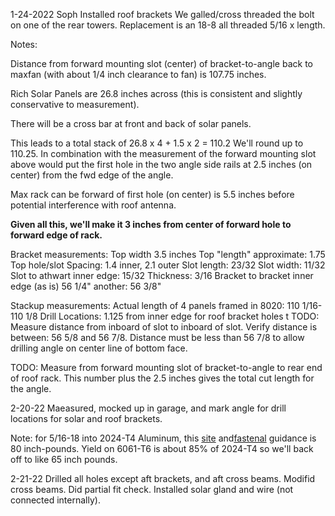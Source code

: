1-24-2022
Soph Installed roof brackets
We galled/cross threaded the bolt on one of the rear towers.  Replacement is an 18-8 all threaded 5/16 x length.

Notes:

Distance from forward mounting slot (center) of bracket-to-angle back to maxfan (with about 1/4 inch clearance to fan) is 107.75 inches.

Rich Solar Panels are 26.8 inches across (this is consistent and slightly conservative to measurement).

There will be a cross bar at front and back of solar panels.

This leads to a total stack of 26.8 x 4 + 1.5 x 2 = 110.2  We'll round up to 110.25.  In combination with the measurement of the forward mounting slot above would put the first hole in the two angle side rails at 2.5 inches (on center) from the fwd edge of the angle.   

Max rack can be forward of first hole (on center) is 5.5 inches before potential interference with roof antenna.

**Given all this, we'll make it 3 inches from center of forward hole to forward edge of rack.**


Bracket measurements:
Top width 3.5 inches
Top "length" approximate: 1.75
Top hole/slot Spacing:  1.4 inner, 2.1 outer
Slot length: 23/32
Slot width: 11/32
Slot to athwart inner edge: 15/32
Thickness: 3/16
Bracket to bracket inner edge (as is) 56 1/4" another: 56 3/8"

Stackup measurements:
Actual length of 4 panels framed in 8020: 110 1/16-110 1/8
Drill Locations:
1.125 from inner edge for roof bracket holes
t
TODO:
Measure distance from inboard of slot to inboard of slot.  Verify distance is between: 56 5/8 and 56 7/8.  Distance must be less than 56 7/8 to allow drilling angle on center line of bottom face.

TODO:
Measure from forward mounting slot of bracket-to-angle to rear end of roof rack.  This number plus the 2.5 inches gives the total cut length for the angle.

2-20-22
Maeasured, mocked up in garage, and mark angle for drill locations for solar and roof brackets.

Note: for 5/16-18 into 2024-T4 Aluminum, this [site](https://www.torqueproductscanada.ca/torque_specs.html) and[fastenal](https://www.fastenal.com/content/merch_rules/images/fcom/content-library/Torque-Tension%20Reference%20Guide.pdf) guidance is 80 inch-pounds.  Yield on 6061-T6 is about 85% of 2024-T4 so we'll back off to like 65 inch pounds.

2-21-22
Drilled all holes except aft brackets, and aft cross beams.
Modifid cross beams.
Did partial fit check.
Installed solar gland and wire (not connected internally).
